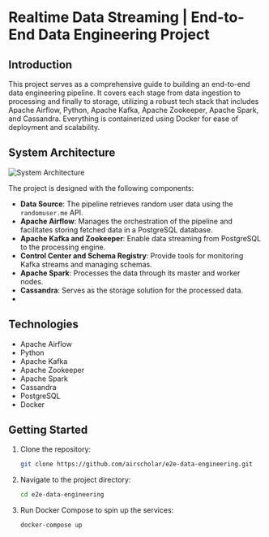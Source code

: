 # Realtime Data Streaming | End-to-End Data Engineering Project



## Introduction

This project serves as a comprehensive guide to building an end-to-end data engineering pipeline. It covers each stage from data ingestion to processing and finally to storage, utilizing a robust tech stack that includes Apache Airflow, Python, Apache Kafka, Apache Zookeeper, Apache Spark, and Cassandra. Everything is containerized using Docker for ease of deployment and scalability.

## System Architecture

![System Architecture]()

The project is designed with the following components:

- **Data Source**: The pipeline retrieves random user data using the `randomuser.me` API.  
- **Apache Airflow**: Manages the orchestration of the pipeline and facilitates storing fetched data in a PostgreSQL database.  
- **Apache Kafka and Zookeeper**: Enable data streaming from PostgreSQL to the processing engine.  
- **Control Center and Schema Registry**: Provide tools for monitoring Kafka streams and managing schemas.  
- **Apache Spark**: Processes the data through its master and worker nodes.  
- **Cassandra**: Serves as the storage solution for the processed data.
- 


## Technologies

- Apache Airflow
- Python
- Apache Kafka
- Apache Zookeeper
- Apache Spark
- Cassandra
- PostgreSQL
- Docker

## Getting Started

1. Clone the repository:
    ```bash
    git clone https://github.com/airscholar/e2e-data-engineering.git
    ```

2. Navigate to the project directory:
    ```bash
    cd e2e-data-engineering
    ```

3. Run Docker Compose to spin up the services:
    ```bash
    docker-compose up
    ```
